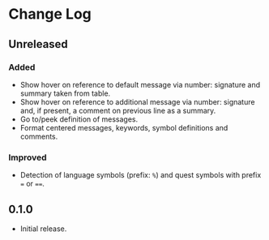 # Change Log

## Unreleased

### Added
- Show hover on reference to default message via number: signature and summary taken from table.
- Show hover on reference to additional message via number: signature and, if present, a comment on previous line as a summary.
- Go to/peek definition of messages.
- Format centered messages, keywords, symbol definitions and comments.

### Improved
- Detection of language symbols (prefix: `%`) and quest symbols with prefix `=` or `==`.

## 0.1.0
- Initial release.